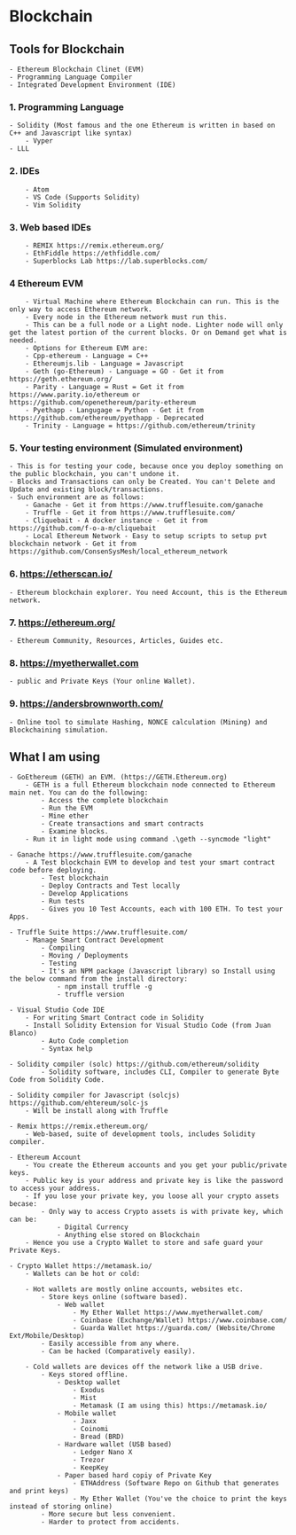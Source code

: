 # Blockchain

## Tools for Blockchain

	- Ethereum Blockchain Clinet (EVM)
	- Programming Language Compiler
	- Integrated Development Environment (IDE)

### 1. Programming Language
	- Solidity (Most famous and the one Ethereum is written in based on C++ and Javascript like syntax)
    	- Vyper
	- LLL
  
### 2. IDEs
    	- Atom
    	- VS Code (Supports Solidity)
    	- Vim Solidity

### 3. Web based IDEs
    	- REMIX https://remix.ethereum.org/
	    - EthFiddle https://ethfiddle.com/
	    - Superblocks Lab https://lab.superblocks.com/

### 4 Ethereum EVM 
    	- Virtual Machine where Ethereum Blockchain can run. This is the only way to access Ethereum network.
    	- Every node in the Ethereum network must run this.
    	- This can be a full node or a Light node. Lighter node will only get the latest portion of the current blocks. Or on Demand get what is needed.
    	- Options for Ethereum EVM are:
		- Cpp-ethereum - Language = C++ 
		- Ethereumjs.lib - Language = Javascript
		- Geth (go-Ethereum) - Language = GO - Get it from https://geth.ethereum.org/
		- Parity - Language = Rust = Get it from https://www.parity.io/ethereum or https://github.com/openethereum/parity-ethereum 
		- Pyethapp - Langugage = Python - Get it from https://github.com/ethereum/pyethapp - Deprecated
		- Trinity - Language = https://github.com/ethereum/trinity

### 5. Your testing environment (Simulated environment)
	- This is for testing your code, because once you deploy something on the public blockchain, you can't undone it.
	- Blocks and Transactions can only be Created. You can't Delete and Update and existing block/transactions.
	- Such environment are as follows:
		- Ganache - Get it from https://www.trufflesuite.com/ganache
		- Truffle - Get it from https://www.trufflesuite.com/
		- Cliquebait - A docker instance - Get it from https://github.com/f-o-a-m/cliquebait
		- Local Ethereum Network - Easy to setup scripts to setup pvt blockchain network - Get it from https://github.com/ConsenSysMesh/local_ethereum_network 

### 6. https://etherscan.io/ 
	- Ethereum blockchain explorer. You need Account, this is the Ethereum network.
	
### 7. https://ethereum.org/
	- Ethereum Community, Resources, Articles, Guides etc.

### 8. https://myetherwallet.com
	- public and Private Keys (Your online Wallet).

### 9. https://andersbrownworth.com/
	- Online tool to simulate Hashing, NONCE calculation (Mining) and Blockchaining simulation.
    
## What I am using

	- GoEthereum (GETH) an EVM. (https://GETH.Ethereum.org)	  
		- GETH is a full Ethereum blockchain node connected to Ethereum main net. You can do the following:
			- Access the complete blockchain
			- Run the EVM
			- Mine ether
			- Create transactions and smart contracts
			- Examine blocks.
		- Run it in light mode using command .\geth --syncmode "light"
	
	- Ganache https://www.trufflesuite.com/ganache 
		- A Test blockchain EVM to develop and test your smart contract code before deploying.
			- Test blockchain
			- Deploy Contracts and Test locally
			- Develop Applications
			- Run tests
			- Gives you 10 Test Accounts, each with 100 ETH. To test your Apps.
			
	- Truffle Suite https://www.trufflesuite.com/
		- Manage Smart Contract Development
			- Compiling
			- Moving / Deployments
			- Testing
			- It's an NPM package (Javascript library) so Install using the below command from the install directory:
				- npm install truffle -g
				- truffle version
			
	- Visual Studio Code IDE
		- For writing Smart Contract code in Solidity
		- Install Solidity Extension for Visual Studio Code (from Juan Blanco)
			- Auto Code completion
			- Syntax help    
			
	- Solidity compiler (solc) https://github.com/ethereum/solidity
        	- Solidity software, includes CLI, Compiler to generate Byte Code from Solidity Code.	
	
	- Solidity compiler for Javascript (solcjs) https://github.com/ehtereum/solc-js
		- Will be install along with Truffle
		
	- Remix https://remix.ethereum.org/
		- Web-based, suite of development tools, includes Solidity compiler.     
	
	- Ethereum Account 
		- You create the Ethereum accounts and you get your public/private keys.
		- Public key is your address and private key is like the password to access your address. 
		- If you lose your private key, you loose all your crypto assets becase:
			- Only way to access Crypto assets is with private key, which can be:
				- Digital Currency
				- Anything else stored on Blockchain
		- Hence you use a Crypto Wallet to store and safe guard your Private Keys.
	
	- Crypto Wallet https://metamask.io/
		- Wallets can be hot or cold:
		
		- Hot wallets are mostly online accounts, websites etc.
			- Store keys online (software based).
				- Web wallet
					- My Ether Wallet https://www.myetherwallet.com/
					- Coinbase (Exchange/Wallet) https://www.coinbase.com/	
					- Guarda Wallet https://guarda.com/ (Website/Chrome Ext/Mobile/Desktop)				
			- Easily accessible from any where.
			- Can be hacked (Comparatively easily).
			
		- Cold wallets are devices off the network like a USB drive.
			- Keys stored offline.
				- Desktop wallet
					- Exodus
					- Mist
					- Metamask (I am using this) https://metamask.io/
				- Mobile wallet
					- Jaxx
					- Coinomi
					- Bread (BRD)
				- Hardware wallet (USB based)
					- Ledger Nano X
					- Trezor
					- KeepKey
				- Paper based hard copiy of Private Key
					- ETHAddress (Software Repo on Github that generates and print keys)
					- My Ether Wallet (You've the choice to print the keys instead of storing online)
			- More secure but less convenient.
			- Harder to protect from accidents.
